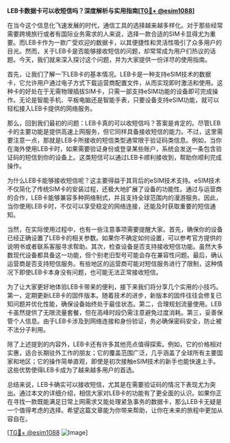 **LEB卡数据卡可以收短信吗？深度解析与实用指南[[TG💪+ @esim1088](https://t.me/s/esim1088)]**

在当今这个信息化飞速发展的时代，通信工具的选择越来越多样化。对于那些经常需要跨境旅行或者有国际业务需求的人来说，选择一款合适的SIM卡显得尤为重要。而LEB卡作为一款广受欢迎的数据卡，以其便捷性和灵活性吸引了众多用户的目光。然而，关于LEB卡是否能够接收短信的问题，却常常成为用户们热议的话题。今天，我们就来深入探讨这个问题，并为大家提供一份详尽的使用指南。

首先，让我们了解一下LEB卡的基本情况。LEB卡是一种支持eSIM技术的数据卡，它允许用户通过电子方式下载运营商配置文件，从而实现即时激活和使用。这种卡的好处在于无需物理插拔SIM卡，只需一部支持eSIM功能的设备即可完成操作。无论是智能手机、平板电脑还是智能手表，只要设备支持eSIM功能，就可以轻松接入LEB卡提供的网络服务。

那么，回到我们最初的问题：LEB卡真的可以收短信吗？答案是肯定的。尽管LEB卡的主要功能是提供高速上网服务，但它同样具备接收短信的能力。不过，这里需要注意一点，那就是LEB卡所接收的短信类型通常限于验证码类信息。例如，当你在海外使用LEB卡时，如果需要验证身份或登录某些账户，系统会发送一条包含验证码的短信到你的设备上。这类短信可以通过LEB卡顺利接收到，帮助你顺利完成操作。

为什么LEB卡能够接收短信呢？这主要得益于其背后的eSIM技术支持。eSIM技术不仅简化了传统SIM卡的安装过程，还极大地扩展了设备的功能性。通过与运营商的合作，LEB卡能够兼容多种网络制式，并且支持全球范围内的漫游服务。因此，当你使用LEB卡时，不仅可以享受稳定的网络连接，还能及时获取重要的短信通知。

当然，在实际使用过程中，也有一些注意事项需要提醒大家。首先，确保你的设备已经正确设置了LEB卡的相关参数。如果你不确定如何设置，可以参考官方提供的说明书或者联系客服寻求帮助。其次，检查设备是否支持接收短信功能。虽然大多数现代设备都具备这一功能，但个别老旧型号可能会存在兼容性问题。最后，确认运营商是否支持短信服务。有些地区的运营商可能对短信服务进行了限制，这种情况下即使LEB卡本身没有问题，也可能无法正常接收短信。

为了让大家更好地体验LEB卡带来的便利，接下来我们将分享几个实用的小技巧。第一，定期更新LEB卡的固件版本。随着技术的进步，新版本的固件往往会修复已知问题并优化性能，确保设备始终处于最佳状态。第二，合理规划流量使用。LEB卡虽然提供了无限流量套餐，但在高峰时段仍需注意避免过度消耗。第三，妥善保管个人信息。由于LEB卡涉及到网络连接和身份验证，务必确保密码安全，防止被不法分子利用。

除了上述提到的内容外，LEB卡还有许多其他亮点值得探索。例如，它的价格相对实惠，适合长期驻外工作的朋友；它的覆盖范围广泛，几乎涵盖了全球所有主要国家和地区；它的操作简单直观，即使是初次接触eSIM技术的新手也能快速上手。这些优势使得LEB卡成为了越来越多用户的首选。

总结来说，LEB卡确实可以接收短信，尤其是在需要验证码的情况下表现尤为突出。通过本文的详细介绍，相信大家对LEB卡的功能有了更全面的认识。如果你正在寻找一款既能满足日常上网需求又能处理紧急事务的数据卡，那么LEB卡无疑是一个值得考虑的选择。希望这篇文章能为你带来帮助，让你在未来的旅程中更加从容自在。

[[TG💪+ @esim1088](https://t.me/s/esim1088) ![Image](https://i.postimg.cc/4NQfJmqS/Snipaste-2025-05-13-00-14-12.png)]